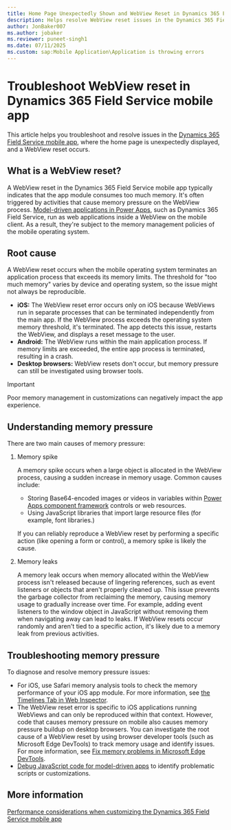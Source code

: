 ```yaml
---
title: Home Page Unexpectedly Shown and WebView Reset in Dynamics 365 Field Service Mobile App
description: Helps resolve WebView reset issues in the Dynamics 365 Field Service mobile app.
author: JonBaker007
ms.author: jobaker
ms.reviewer: puneet-singh1
ms.date: 07/11/2025
ms.custom: sap:Mobile Application\Application is throwing errors
---
```

# Troubleshoot WebView reset in Dynamics 365 Field Service mobile app

This article helps you troubleshoot and resolve issues in the [Dynamics 365 Field Service mobile app](/dynamics365/field-service/mobile/overview), where the home page is unexpectedly displayed, and a WebView reset occurs.

## What is a WebView reset?

A WebView reset in the Dynamics 365 Field Service mobile app typically indicates that the app module consumes too much memory. It's often triggered by activities that cause memory pressure on the WebView process. [Model-driven applications in Power Apps](/power-apps/maker/model-driven-apps/model-driven-app-overview), such as Dynamics 365 Field Service, run as web applications inside a WebView on the mobile client. As a result, they're subject to the memory management policies of the mobile operating system.

## Root cause

A WebView reset occurs when the mobile operating system terminates an application process that exceeds its memory limits. The threshold for "too much memory" varies by device and operating system, so the issue might not always be reproducible.

- **iOS:** The WebView reset error occurs only on iOS because WebViews run in separate processes that can be terminated independently from the main app. If the WebView process exceeds the operating system memory threshold, it's terminated. The app detects this issue, restarts the WebView, and displays a reset message to the user.
- **Android:** The WebView runs within the main application process. If memory limits are exceeded, the entire app process is terminated, resulting in a crash.
- **Desktop browsers:** WebView resets don't occur, but memory pressure can still be investigated using browser tools.

> [!IMPORTANT]
> Poor memory management in customizations can negatively impact the app experience.

## Understanding memory pressure

There are two main causes of memory pressure:

1. Memory spike

    A memory spike occurs when a large object is allocated in the WebView process, causing a sudden increase in memory usage. Common causes include:

    - Storing Base64-encoded images or videos in variables within [Power Apps component framework](/power-apps/developer/component-framework/overview) controls or web resources.
    - Using JavaScript libraries that import large resource files (for example, font libraries.)

    If you can reliably reproduce a WebView reset by performing a specific action (like opening a form or control), a memory spike is likely the cause.

2. Memory leaks

    A memory leak occurs when memory allocated within the WebView process isn't released because of lingering references, such as event listeners or objects that aren't properly cleaned up. This issue prevents the garbage collector from reclaiming the memory, causing memory usage to gradually increase over time. For example, adding event listeners to the window object in JavaScript without removing them when navigating away can lead to leaks. If WebView resets occur randomly and aren't tied to a specific action, it's likely due to a memory leak from previous activities.

## Troubleshooting memory pressure

To diagnose and resolve memory pressure issues:

- For iOS, use Safari memory analysis tools to check the memory performance of your iOS app module. For more information, see [the Timelines Tab in Web Inspector](https://webkit.org/web-inspector/timelines-tab/).
- The WebView reset error is specific to iOS applications running WebViews and can only be reproduced within that context. However, code that causes memory pressure on mobile also causes memory pressure buildup on desktop browsers. You can investigate the root cause of a WebView reset by using browser developer tools (such as Microsoft Edge DevTools) to track memory usage and identify issues. For more information, see [Fix memory problems in Microsoft Edge DevTools](/microsoft-edge/devtools-guide-chromium/memory-problems/).
- [Debug JavaScript code for model-driven apps](/power-apps/developer/model-driven-apps/clientapi/debug-javascript-code) to identify problematic scripts or customizations.

## More information

[Performance considerations when customizing the Dynamics 365 Field Service mobile app](/dynamics365/field-service/mobile/improve-mobile-performance)
